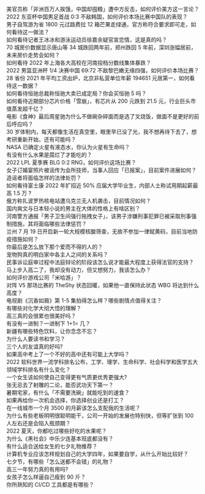 美官员称「非洲百万人挨饿，中国却囤粮」遭中方反击，如何评价美方这一言论？  
2022 东亚杯中国男足首战 0:3 不敌韩国，如何评价本场比赛中国队的表现？  
男子自驾游为省 1800 元过路费拉 12 箱芒果走绿通，官方称符合要求即可走，如何看待这一做法？  
如何看待记者王冰冰和游泳运动员徐嘉余疑官宣恋情，这是真的吗？  
70 城房价数据显示唐山等 34 城跌回两年前，郑州跌回 5 年前，深圳涨幅居前，未来房价走势会如何？  
如何看待 2022 年上海各大高校在河南投档分数线集体暴跌？  
2022 男篮亚洲杯 1/4 决赛中国 69:72 不敌黎巴嫩无缘四强，如何评价本场比赛？  
28 省份 2021 年平均工资出炉，北京非私营单位年薪 194651 元居第一，如何看待这一数据？  
如何看待恒驰总裁称恒驰大卖已成定局？你会买恒驰 5 吗？  
如何看待近期部分芯片价格「雪崩」，有芯片从 200 元跌到 21.5 元，行业巨头市值蒸发超千亿？  
电影《食神》最后周星驰为什么不做碗杂碎面而是选了叉烧饭，做面不是更好的前后呼应吗？  
30 岁体制内，每天都像生活在真空里，眼里早已没了光，我不想再待下去了，想考研重新开始，还有可能吗？  
NASA 已确定火星有液态水，你认为火星有生命吗？  
有没有什么水果是腐烂了才能吃的？  
2022 LPL 夏季赛 BLG 0:2 RNG，如何评价这场比赛？  
女子订婚宴照片被谣传为会所技师，当事人回应「已报案」，目前案件进展如何？造谣者将面临怎样的法律处罚？  
如何看待富士康 2022 年扩招近 50% 应届大学毕业生，内部人士称试用期起薪最高 1.5 万 ?  
俄方称扎波罗热核电站遭乌克兰无人机袭击，目前情况如何？  
国内爽文与日本轻小说的男主在大体的性格上有啥区别？  
河南警方通报「男子卫生间强行拖拽女子」，该男子涉嫌刑事犯罪已被采取刑事强制措施，其将面临哪些法律惩罚？  
兰州 7 月 19 日开启新一轮大规模核酸筛查，无故不参加一律赋黄码，目前当地防疫措施如何？  
你最后是怎么放下那个爱而不得的人的？  
宠物狗真的明白家中各主人之间的关系吗？  
民事诉讼庭审过程中法庭辩论的阶段该怎么说才能最大程度上获得法官的支持？  
马上步入高二了，我却没有动力，但又想努力，我该怎么办？  
如何评价游戏公司「米哈游」？  
对阵 V5 那场比赛的 TheShy 状态回暖，如果他一直保持此状态 WBG 将达到什么高度？  
电视剧《沉香如屑》第 1-5 集拍得怎么样？哪些剧情点值得关注？  
有哪些对化学大彻大悟的理解？  
高三真的会很累也很美好吗？  
有没有一进制？一进制下 1+1= 几？  
新疆有哪些特色饮料，让你念念不忘？  
为什么人要读书和学习？  
三个人的友谊真的好吗?  
如果高中考上了一个不好的高中还有可能上大学吗？  
2022 软科世界一流学科排名公布，工学、理学、生命科学、社会科学和医学五大领域学科排名有什么变化？  
一个女生该如何使自己变得更有气质更优秀更强大?  
张无忌去了射雕的二论，能否武功天下第一？  
暑期宅家，有什么「不需要洗碗」就能吃到的速食？  
如果再给你一次机会选择，你选择创业还是打工？  
在一线城市一个月 3500 的月薪该怎么支配我的生活呢？  
为什么有些老板明明很聪明能干，公司一开始的发展也特别快，但等扩张到 100 人左右还是会陷入瓶颈期？  
2022 夏天，你都吃过哪些好吃的水果呢？  
为什么《黑社会》中乐少连基本班底都没有？  
有什么适合送给女生的七夕礼物推荐？  
计算机专业应该怎样规划自己的大学四年，如果要自学，从什么开始比较好？  
七夕节，有哪些「怎么送都不会错」的礼物？  
高三一年努力真的有用吗?  
女孩子怎么样逼自己瘦到 90 斤？  
你所熟知的 CI/CD 工具都是有哪些？  
